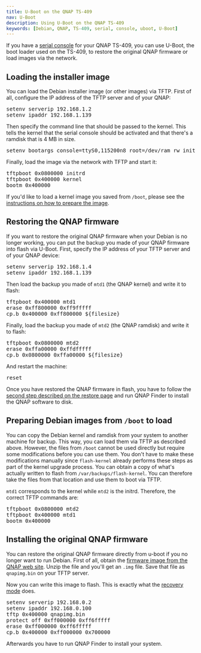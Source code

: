```yaml
---
title: U-Boot on the QNAP TS-409
nav: U-Boot
description: Using U-Boot on the QNAP TS-409
keywords: [Debian, QNAP, TS-409, serial, console, uboot, U-Boot]
---
```


If you have a <a href = "../serial/">serial console</a> for your QNAP
TS-409, you can use U-Boot, the boot loader used on the TS-409, to restore
the original QNAP firmware or load images via the network.

<h2 id="load">Loading the installer image</h2>

You can load the Debian installer image (or other images) via TFTP.  First
of all, configure the IP address of the TFTP server and of your QNAP:

<div class="code">
<pre>
setenv serverip 192.168.1.2
setenv ipaddr 192.168.1.139
</pre>
</div>

Then specify the command line that should be passed to the kernel.  This
tells the kernel that the serial console should be activated and that
there's a ramdisk that is 4 MB in size.

<div class="code">
<pre>
setenv bootargs console=ttyS0,115200n8 root=/dev/ram rw initrd=0x800000,0x3fffff
</pre>
</div>

Finally, load the image via the network with TFTP and start it:

<div class="code">
<pre>
tftpboot 0x0800000 initrd
tftpboot 0x400000 kernel
bootm 0x400000
</pre>
</div>

If you'd like to load a kernel image you saved from `/boot`, please see the
<a href = "#prepare">instructions on how to prepare the image</a>.

<h2 id="restore">Restoring the QNAP firmware</h2>

If you want to restore the original QNAP firmware when your Debian is no
longer working, you can put the backup you made of your QNAP firmware into
flash via U-Boot.  First, specify the IP address of your TFTP server and of
your QNAP device:

<div class="code">
<pre>
setenv serverip 192.168.1.4
setenv ipaddr 192.168.1.139
</pre>
</div>

Then load the backup you made of `mtd1` (the QNAP kernel) and write it to
flash:

<div class="code">
<pre>
tftpboot 0x400000 mtd1
erase 0xff800000 0xff9fffff
cp.b 0x400000 0xff800000 ${filesize}
</pre>
</div>

Finally, load the backup you made of `mtd2` (the QNAP ramdisk) and write it
to flash:

<div class="code">
<pre>
tftpboot 0x0800000 mtd2
erase 0xffa00000 0xffdfffff
cp.b 0x0800000 0xffa00000 ${filesize}
</pre>
</div>

And restart the machine:

<div class="code">
<pre>
reset
</pre>
</div>

Once you have restored the QNAP firmware in flash, you have to follow the
<a href = "../deinstall/">second step described on the restore page</a> and
run QNAP Finder to install the QNAP software to disk.

<h2 id="prepare">Preparing Debian images from <code>/boot</code> to load</h2>

You can copy the Debian kernel and ramdisk from your system to another
machine for backup.  This way, you can load them via TFTP as described
above.  However, the files from `/boot` cannot be used directly but
require some modifications before you can use them.  You don't have to
make these modifications manually since `flash-kernel` already performs
these steps as part of the kernel upgrade process. You can obtain a copy
of what's actually written to flash from `/var/backups/flash-kernel`.
You can therefore take the files from that location and use them to boot
via TFTP.

`mtd1` corresponds to the kernel while `mtd2` is the initrd.  Therefore,
the correct TFTP commands are:

<div class="code">
<pre>
tftpboot 0x0800000 mtd2
tftpboot 0x400000 mtd1
bootm 0x400000
</pre>
</div>

<h2 id="deinstall">Installing the original QNAP firmware</h2>

You can restore the original QNAP firmware directly from u-boot if you
no longer want to run Debian.  First of all, obtain the [firmware
image from the QNAP web
site](https://wiki.qnap.com/wiki/System_Recovery_Mode#Operating_Guideline_of_System_Recovery_Mode).
Unzip the file and you'll get an `.img` file.  Save that file as
`qnapimg.bin` on your TFTP server.

Now you can write this image to flash.  This is exactly what the
[recovery mode](../recovery) does.

<div class="code">
<pre>
setenv serverip 192.168.0.2
setenv ipaddr 192.168.0.100
tftp 0x400000 qnapimg.bin
protect off 0xff000000 0xff6fffff
erase 0xff000000 0xff6fffff
cp.b 0x400000 0xff000000 0x700000
</pre>
</div>

Afterwards you have to run QNAP Finder to install your system.

